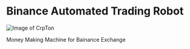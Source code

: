 # Binance Automated Trading Robot
![Image of CrpTon](https://i.ibb.co/LgP6nkK/photo-2021-05-08-12-52-24.jpg)

Money Making Machine for Bainance Exchange
